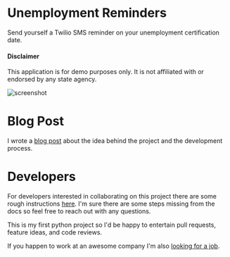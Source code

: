 # Unemployment Reminders

Send yourself a Twilio SMS reminder on your unemployment certification date.

#### Disclaimer

This application is for demo purposes only. It is not affiliated with or endorsed by any state agency.

![screenshot](./docs/unemployment-reminders-screenshot.jpg)

# Blog Post

I wrote a [blog post](https://www.danbuilds.us/blog/unemployment-reminders) about the 
idea behind the project and the development process.

# Developers

For developers interested in collaborating on this project there are some rough 
instructions [here](docs/DEVELOPERS.md). I'm sure there are some steps missing 
from the docs so feel free to reach out with any questions.

This is my first python project so I'd be happy to entertain pull requests, feature 
ideas, and code reviews.

If you happen to work at an awesome company I'm also [looking for a job](https://www.linkedin.com/in/danbuilds/).

